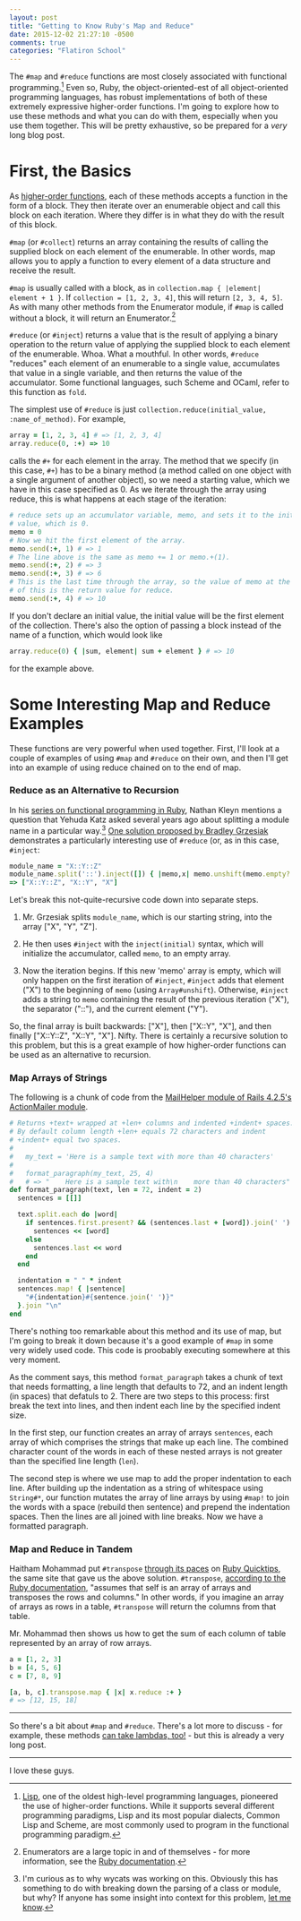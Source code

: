 ```yaml
---
layout: post
title: "Getting to Know Ruby's Map and Reduce"
date: 2015-12-02 21:27:10 -0500
comments: true
categories: "Flatiron School"
---
```

The `#map` and `#reduce` functions are most closely associated with functional programming.[^1] Even so, Ruby, the object-oriented-est of all object-oriented programming languages, has robust implementations of both of these extremely expressive higher-order functions. I'm going to explore how to use these methods and what you can do with them, especially when you use them together. This will be pretty exhaustive, so be prepared for a *very* long blog post.

First, the Basics
=================

As [higher-order functions](https://en.wikipedia.org/wiki/Higher-order_function), each of these methods accepts a function in the form of a block. They then iterate over an enumerable object and call this block on each iteration. Where they differ is in what they do with the result of this block.

`#map` (or `#collect`) returns an array containing the results of calling the supplied block on each element of the enumerable. In other words, map allows you to apply a function to every element of a data structure and receive the result.

`#map` is usually called with a block, as in `collection.map { |element| element + 1 }`. If `collection = [1, 2, 3, 4]`, this will return `[2, 3, 4, 5]`. As with many other methods from the Enumerator module, if `#map` is called without a block, it will return an Enumerator.[^2]

`#reduce` (or `#inject`) returns a value that is the result of applying a binary operation to the return value of applying the supplied block to each element of the enumerable. Whoa. What a mouthful. In other words, `#reduce` "reduces" each element of an enumerable to a single value, accumulates that value in a single variable, and then returns the value of the accumulator. Some functional languages, such Scheme and OCaml, refer to this function as `fold`.

The simplest use of `#reduce` is just `collection.reduce(initial_value, :name_of_method)`. For example,
```ruby
array = [1, 2, 3, 4] # => [1, 2, 3, 4]
array.reduce(0, :+) => 10
```
calls the `#+` for each element in the array. The method that we specify (in this case, `#+`) has to be a binary method (a method called on one object with a single argument of another object), so we need a starting value, which we have in this case specified as 0. As we iterate through the array using reduce, this is what happens at each stage of the iteration:
```ruby
# reduce sets up an accumulator variable, memo, and sets it to the initial
# value, which is 0.
memo = 0
# Now we hit the first element of the array.
memo.send(:+, 1) # => 1
# The line above is the same as memo += 1 or memo.+(1).
memo.send(:+, 2) # => 3
memo.send(:+, 3) # => 6
# This is the last time through the array, so the value of memo at the end
# of this is the return value for reduce.
memo.send(:+, 4) # => 10
```
If you don't declare an initial value, the initial value will be the first element of the collection. There's also the option of passing a block instead of the name of a function, which would look like
```ruby
array.reduce(0) { |sum, element| sum + element } # => 10
```
for the example above.

Some Interesting Map and Reduce Examples
========================================

These functions are very powerful when used together. First, I'll look at a couple of examples of using `#map` and `#reduce` on their own, and then I'll get into an example of using reduce chained on to the end of map.

### Reduce as an Alternative to Recursion ###

In his [series on functional programming in Ruby](http://www.sitepoint.com/functional-programming-techniques-with-ruby-part-i/), Nathan Kleyn mentions a question that Yehuda Katz asked several years ago about splitting a module name in a particular way.[^3] [One solution proposed by Bradley Grzesiak](http://rubyquicktips.com/post/1018776470/embracing-functional-programming) demonstrates a particularly interesting use of `#reduce` (or, as in this case, `#inject`:
```ruby
module_name = "X::Y::Z"
module_name.split('::').inject([]) { |memo,x| memo.unshift(memo.empty? ? x : "#{memo[0]}::#{x}") }
=> ["X::Y::Z", "X::Y", "X"]
```
Let's break this not-quite-recursive code down into separate steps.

1. Mr. Grzesiak splits `module_name`, which is our starting string, into the array ["X", "Y", "Z"].

2. He then uses `#inject` with the `inject(initial)` syntax, which will initialize the accumulator, called `memo`, to an empty array.

3. Now the iteration begins. If this new 'memo' array is empty, which will only happen on the first iteration of `#inject`, `#inject` adds that element ("X") to the beginning of `memo` (using `Array#unshift`). Otherwise, `#inject` adds a string to `memo` containing the result of the previous iteration ("X"), the separator ("::"), and the current element ("Y").

So, the final array is built backwards: ["X"], then ["X::Y", "X"], and then finally ["X::Y::Z", "X::Y", "X"]. Nifty. There is certainly a recursive solution to this problem, but this is a great example of how higher-order functions can be used as an alternative to recursion.

### Map Arrays of Strings ###

The following is a chunk of code from the [MailHelper module of Rails 4.2.5's ActionMailer module](https://github.com/rails/rails/blob/master/actionmailer/lib/action_mailer/mail_helper.rb).
```ruby
# Returns +text+ wrapped at +len+ columns and indented +indent+ spaces.
# By default column length +len+ equals 72 characters and indent
# +indent+ equal two spaces.
#
#   my_text = 'Here is a sample text with more than 40 characters'
#
#   format_paragraph(my_text, 25, 4)
#   # => "    Here is a sample text with\n    more than 40 characters"
def format_paragraph(text, len = 72, indent = 2)
  sentences = [[]]

  text.split.each do |word|
    if sentences.first.present? && (sentences.last + [word]).join(' ').length > len
      sentences << [word]
    else
      sentences.last << word
    end
  end

  indentation = " " * indent
  sentences.map! { |sentence|
    "#{indentation}#{sentence.join(' ')}"
  }.join "\n"
end
```
There's nothing too remarkable about this method and its use of map, but I'm going to break it down because it's a good example of `#map` in some very widely used code. This code is proobably executing somewhere at this very moment.

As the comment says, this method `format_paragraph` takes a chunk of text that needs formatting, a line length that defaults to 72, and an indent length (in spaces) that defatuls to 2. There are two steps to this process: first break the text into lines, and then indent each line by the specified indent size.

In the first step, our function creates an array of arrays `sentences`, each array of which comprises the strings that make up each line. The combined character count of the words in each of these nested arrays is not greater than the specified line length (`len`).

The second step is where we use map to add the proper indentation to each line. After building up the indentation as a string of whitespace using `String#*`, our function mutates the array of line arrays by using `#map!` to join the words with a space (rebuild then sentence) and prepend the indentation spaces. Then the lines are all joined with line breaks. Now we have a formatted paragraph.

### Map and Reduce in Tandem ###

Haitham Mohammad put `#transpose` [through its paces](http://rubyquicktips.com/post/18842314838/some-array-magic-using-transpose-map-and-reduce) on [Ruby Quicktips](http://rubyquicktips.com/), the same site that gave us the above solution. `#transpose`, [according to the Ruby documentation](http://ruby-doc.org/core-2.2.0/Array.html#method-i-transpose), "assumes that self is an array of arrays and transposes the rows and columns." In other words, if you imagine an array of arrays as rows in a table, `#transpose` will return the columns from that table.

Mr. Mohammad then shows us how to get the sum of each column of table represented by an array of row arrays.
```ruby
a = [1, 2, 3]
b = [4, 5, 6]
c = [7, 8, 9]

[a, b, c].transpose.map { |x| x.reduce :+ }
# => [12, 15, 18]
```
- - -

So there's a bit about `#map` and `#reduce`. There's a lot more to discuss - for example, these methods [can take lambdas, too!](http://yeungda.com/2011/11/01/ruby-lambda-keyword.html) - but this is already a very long post.

- - -

I love these guys.

[^1]: [Lisp](https://en.wikipedia.org/wiki/Lisp_(programming_language)), one of the oldest high-level programming languages, pioneered the use of higher-order functions. While it supports several different programming paradigms, Lisp and its most popular dialects, Common Lisp and Scheme, are most commonly used to program in the functional programming paradigm.

[^2]: Enumerators are a large topic in and of themselves - for more information, see the [Ruby documentation](http://ruby-doc.org/core-2.2.0/Enumerator.html).

[^3]: I'm curious as to why wycats was working on this. Obviously this has something to do with breaking down the parsing of a class or module, but why? If anyone has some insight into context for this problem, [let me know](mailto:david.flaherty@flatironschool.com).